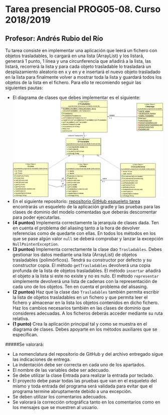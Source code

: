 # Tarea presencial PROG05-08. Curso 2018/2019
## Profesor: Andrés Rubio del Río

Tu tarea consiste en implementar una aplicación que leerá un fichero con objetos trasladables, lo cargará en una lista (ArrayList) y los listará, generará 1 punto, 1 línea y una circunferencia que añadirá a la lista, las listará, recorrerá la lista y para cada objeto trasladable lo trasladará un desplazamiento aleatorio en x y en y e insertará el nuevo objeto trasladado en la lista para finalmente volver a mostrar toda la lista y guardará todos los objetos de la lista en el fichero. Para ello te recomiendo seguir las siguientes pautas:

- El diagrama de clases que debes implementar es el siguiente:
![Diagrama de clases para trasladables](src/main/resources/trasladable.png)
- En el siguiente repositorio: [repositorio GitHub esqueleto tarea](https://github.com/JRJimenezReyes/Trasladables) encontrarás un esqueleto de la aplicación gradle y las pruebas para las clases de dominio del modelo comentadas que deberás descomentar para poder ejecutarlas.
- **(4 puntos)** Implementa correctamente la jerarquía de clases dada. Ten en cuenta el problema del aliasing tanto a la hora de devolver referencias como de quedarte con ellas. En todos los métodos en los que se pase algún valor `null` se deberá comprobar y lanzar la excepción `NullPointerException`.
- **(3 puntos)** Implementa correctamente la clase dao `Trasladables`. Debes gestionar los datos mediante una lista (ArrayList) de objetos trasladables (polimórficos). Tendrá su constructor por defecto y su constructor copia. El método `getTrasladables` devolverá una copia profunda de la lista de objetos trasladables. El método `insertar` añadirá el objeto a la lista si este no existe y no es nulo. El método `representar` simplemente devolverá una lista de cadenas con la representación de cada uno de los objetos. Ten en cuenta el problema del alisasing.
- **(2 puntos)** Haz que la clase dao `Trasladables` también permita escribir la lista de objetos trasladables en un fichero y que permita leer el fichero y almacenar en la lista los objetos contenidos en dicho fichero. Haz los cambios necesarios también en las clases de dominio que consideres adecuadas. A los ficheros deberás acceder mediante su ruta relativa.
- **(1 punto)** Crea la aplicación principal tal y como se muestra en el diagrama de clases. Debes apoyarte en los métodos auxiliares que se especifican.

#####Se valorará:

- La nomenclatura del repositorio de GitHub y del archivo entregado sigue las indicaciones de entrega.
- La indentación debe ser correcta en cada uno de los apartados.
- El nombre de las variables debe ser adecuado.
- Se debe utilizar la clase Entrada para realizar la entrada por teclado.
- El proyecto debe pasar todas las pruebas que van en el esqueleto del mismo y toda entrada del programa será validada para evitar que el programa termine abruptamente debido a una excepción.
- Se deben utilizar los comentarios adecuados.
- Se valorará la corrección ortográfica tanto en los comentarios como en los mensajes que se muestren al usuario.
